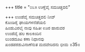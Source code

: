 +++
title = "೦೩೫ ಉಣ್ಡೆವೈ ಸಮಚಿತ್ತದಲಿ"

+++
ಉಂಡೆವೈ ಸಮಚಿತ್ತದಲಿ ನೀವ್  
ಕೊಂಡಿರೈ ಘಾಯಗಳನೆಡೆಯಲಿ  
ಹಿಂಡುವಿರಲೈ ನಾವು ಸಹಿತೀ ಊರ ಹಾರುವರ   
ಉಂಡೆವೈ ಹಲ ಕಾಲಕಿಂದಿನ  
ಲುಂಡದೂಟ ಕಣಾ ನಿಧಾನವು  
ಖಂಡಪರಶುವಿನಾಣೆನುತ ಮದವೇರಿದನು ಭೀಮ     ॥35॥